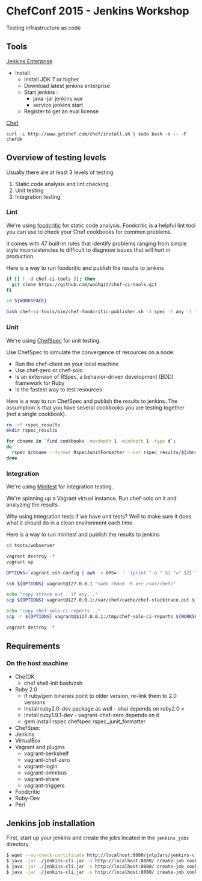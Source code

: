 # ChefConf 2015 - Jenkins Workshop

Testing infrastructure as code

## Tools

[Jenkins Enterprise](http://nectar-downloads.cloudbees.com/jenkins-enterprise/1.580/)
- Install
  - Install JDK 7 or higher
  - Download latest jenkins enterprise
  - Start jenkins : 
    - java -jar jenkins.war 
    - service jenkins start
  - Register to get an eval license

[Chef](https://downloads.chef.io/chef-dk/)
```
curl -L http://www.getchef.com/chef/install.sh | sudo bash -s -- -P chefdk
```

## Overview of testing levels

Usually there are at least 3 levels of testing

1. Static code analysis and lint checking
2. Unit testing
3. Integration testing

### Lint

We're using [foodcritic](https://foodcritic.io) for static code analysis. Foodcritic is a helpful lint tool you can use to check your Chef cookbooks for common problems.

It comes with 47 built-in rules that identify problems ranging from simple style inconsistencies to difficult to diagnose issues that will hurt in production.

Here is a way to run foodcritic and publish the results to jenkins
```bash
if [[ ! -d chef-ci-tools ]]; then
  git clone https://github.com/woohgit/chef-ci-tools.git
fi

cd ${WORKSPACE}

bash chef-ci-tools/bin/chef-foodcritic-publisher.sh -X spec -f any -t "~FC003"
```

### Unit

We're using [ChefSpec](https://docs.chef.io/chefspec.html) for unit testing.

Use ChefSpec to simulate the convergence of resources on a node:

- Run the chef-client on your local machine
- Use chef-zero or chef-solo
- Is an extension of RSpec, a behavior-driven development (BDD) framework for Ruby
- Is the fastest way to test resources

Here is a way to run ChefSpec and publish the results to jenkins. The assumption is that you have several cookbooks you are testing together (not a single cookbook).
```bash
rm -rf rspec_results
mkdir rspec_results

for cbname in `find cookbooks -maxdepth 1 -mindepth 1 -type d`;
do
  rspec $cbname --format RspecJunitFormatter --out rspec_results/${cbname}-results.xml
done
```

### Integration

We're using [Minitest](https://github.com/seattlerb/minitest) for integration testing.

We're spinning up a Vagrant virtual instance. Run chef-solo on it and analyzing the results.

Why using integration tests if we have unit tests? Well to make sure it does what it should do in a clean environment each time.

Here is a way to run minitest and publish the results to jenkins
```bash
cd tests/webserver

vagrant destroy -f
vagrant up

OPTIONS=`vagrant ssh-config | awk -v ORS=' ' '{print "-o " $1 "=" $2}'`

ssh ${OPTIONS} vagrant@127.0.0.1 "sudo chmod -R a+r /var/chef/"

echo "copy strace out.. if any..."
scp ${OPTIONS} vagrant@127.0.0.1:/var/chef/cache/chef-stacktrace.out ${WORKSPACE}/chef-stacktrace.out

echo "copy chef-solo-ci-reports..."
scp -r ${OPTIONS} vagrant@$127.0.0.1:/tmp/chef-solo-ci-reports ${WORKSPACE}/

vagrant destroy -f
```

## Requirements

### On the host machine

- ChefDK
   - chef shell-init bash/zsh
- Ruby 2.0
	- If ruby/gem binaries point to older version, re-link them to 2.0 versions
	- Install ruby2.0-dev package as well - ohai depends on ruby2.0 >
	- Install ruby1.9.1-dev - vagrant-chef-zero depends on it
	- gem install rspec chefspec rspec_junit_formatter
- ChefSpec
- Jenkins
- VirtualBox
- Vagrant and plugins
	- vagrant-berkshelf
	- vagrant-chef-zero
	- vagrant-login
	- vagrant-omnibus
	- vagrant-share
	- vagrant-triggers
- Foodcritic
- Ruby-Dev
- Perl

## Jenkins job installation

First, start up your jenkins and create the jobs located in the `jenkins_jobs` directory.

```bash
$ wget --no-check-certificate http://localhost:8080/jnlpJars/jenkins-cli.jar
$ java -jar ./jenkins-cli.jar -s http://localhost:8080/ create-job cookbooks-lint-check < jenkins_jobs/cookbooks-lint-check.config.xml
$ java -jar ./jenkins-cli.jar -s http://localhost:8080/ create-job cookbooks-unit-tests < jenkins_jobs/cookbooks-unit-tests.config.xml
$ java -jar ./jenkins-cli.jar -s http://localhost:8080/ create-job cookbooks-integration-tests < jenkins_jobs/cookbooks-integration-tests.config.xml
```
